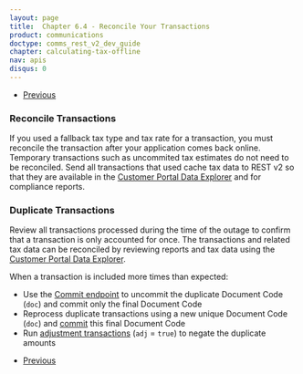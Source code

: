 ```yaml
---
layout: page
title:  Chapter 6.4 - Reconcile Your Transactions
product: communications
doctype: comms_rest_v2_dev_guide
chapter: calculating-tax-offline
nav: apis
disqus: 0
---
```


<ul class="pager">
  <li class="previous"><a href="/communications/dev-guide_rest_v2/calculating-tax-offline/recover-data/"><i class="glyphicon glyphicon-chevron-left"></i>Previous</a></li>
</ul>

<h3>Reconcile Transactions</h3>
If you used a fallback tax type and tax rate for a transaction, you must reconcile the transaction after your application comes back online. Temporary transactions such as uncommited tax estimates do not need to be reconciled.  Send all transactions that used cache tax data to REST v2 so that they are available in the <a class="dev-guide-link" href="https://communications.avalara.net/AFC/Reporting/Explorer">Customer Portal Data Explorer</a> and for compliance reports.

<h3>Duplicate Transactions</h3>
Review all transactions processed during the time of the outage to confirm that a transaction is only accounted for once.  The transactions and related tax data can be reconciled by reviewing reports and tax data using the <a class="dev-guide-link" href="https://communications.avalara.net/AFC/Reporting/Explorer">Customer Portal Data Explorer</a>.

When a transaction is included more times than expected:
<ul class="dev-guide-list">
  <li>Use the <a class="dev-guide-link" href="/communications/dev-guide_rest_v2/commit-uncommit/commit-request/">Commit endpoint</a> to uncommit the duplicate Document Code (<code>doc</code>) and commit only the final Document Code</li>
  <li>Reprocess duplicate transactions using a new unique Document Code (<code>doc</code>) and <a class="dev-guide-link" href="/communications/dev-guide_rest_v2/commit-uncommit/commit-request/">commit</a> this final Document Code</li>
  <li>Run <a class="dev-guide-link" href="/communications/dev-guide_rest_v2/customizing-transactions/sample-transactions/adjustment/">adjustment transactions</a> (<code>adj</code> = <code>true</code>) to negate the duplicate amounts</li>
</ul>

<ul class="pager">
  <li class="previous"><a href="/communications/dev-guide_rest_v2/calculating-tax-offline/recover-data/"><i class="glyphicon glyphicon-chevron-left"></i>Previous</a></li>
</ul>